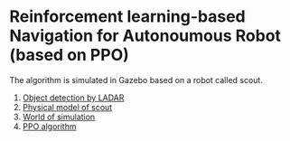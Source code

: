 # Reinforcement learning-based Navigation for Autonoumous Robot (based on PPO)
The algorithm is simulated in Gazebo based on a robot called scout.  
1. [Object detection by LADAR](./vlp_fir/)
2. [Physical model of scout](./scout/description/)  
3. [World of simulation](./scout/gazebo/worlds/)  
4. [PPO algorithm](./scout/src)  
